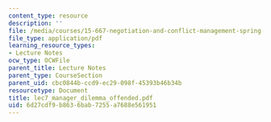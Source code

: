 ```yaml
---
content_type: resource
description: ''
file: /media/courses/15-667-negotiation-and-conflict-management-spring-2001/6d27cdf9b8636bab7255a7688e561951_lec7_manager_dilemma_offended.pdf
file_type: application/pdf
learning_resource_types:
- Lecture Notes
ocw_type: OCWFile
parent_title: Lecture Notes
parent_type: CourseSection
parent_uid: cbc0844b-ccd9-ec29-098f-45393b46b34b
resourcetype: Document
title: lec7_manager_dilemma_offended.pdf
uid: 6d27cdf9-b863-6bab-7255-a7688e561951
---
```

